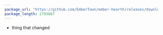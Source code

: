 ```yaml
---
package_url: "https://github.com/EmberTown/ember-hearth/releases/download/0.0.0/Ember.Hearth.app.zip"
package_length: 2793667
---
```

- thing that changed
